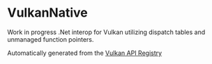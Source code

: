 # VulkanNative

Work in progress .Net interop for Vulkan utilizing dispatch tables and unmanaged function pointers. 

Automatically generated from the [Vulkan API Registry](https://raw.githubusercontent.com/KhronosGroup/Vulkan-Docs/main/xml/vk.xml)
